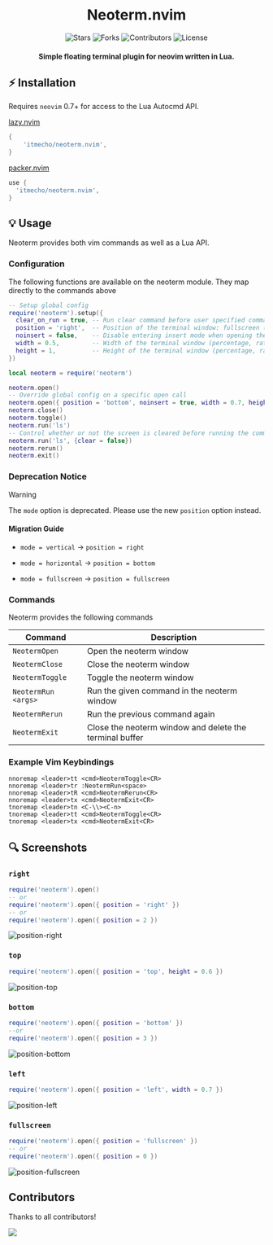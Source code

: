 <div align = "center">

<h1>Neoterm.nvim</h1>

<p align="center">
  <img src="https://img.shields.io/github/stars/itmecho/neoterm.nvim?style=flat-square&color=yellow" alt="Stars">
  <img src="https://img.shields.io/github/forks/itmecho/neoterm.nvim?style=flat-square" alt="Forks">
  <img src="https://img.shields.io/github/contributors/itmecho/neoterm.nvim?style=flat-square&color=pink" alt="Contributors">
  <img src="https://img.shields.io/github/license/itmecho/neoterm.nvim?style=flat-square" alt="License">
</p>

<h4>Simple floating terminal plugin for neovim written in Lua.</h4>

</div>


## ⚡ Installation

Requires `neovim` 0.7+ for access to the Lua Autocmd API.

[lazy.nvim](https://github.com/folke/lazy.nvim)

```lua
{
    'itmecho/neoterm.nvim',
}
```

[packer.nvim](https://github.com/wbthomason/packer.nvim)

```lua
use {
  'itmecho/neoterm.nvim',
}
```


## 💡 Usage

Neoterm provides both vim commands as well as a Lua API.

### Configuration

The following functions are available on the neoterm module. They map directly to the commands above

```lua
-- Setup global config
require('neoterm').setup({
  clear_on_run = true, -- Run clear command before user specified commands
  position = 'right',  -- Position of the terminal window: fullscreen (0), top (1), right (2), bottom (3), left (4), center (5) (string or integer value)
  noinsert = false,    -- Disable entering insert mode when opening the neoterm window
  width = 0.5,         -- Width of the terminal window (percentage, ratio, or range between 0-1)
  height = 1,          -- Height of the terminal window (percentage, ratio, or range between 0-1)
})

local neoterm = require('neoterm')

neoterm.open()
-- Override global config on a specific open call
neoterm.open({ position = 'bottom', noinsert = true, width = 0.7, height = 0.3 })
neoterm.close()
neoterm.toggle()
neoterm.run('ls')
-- Control whether or not the screen is cleared before running the command
neoterm.run('ls', {clear = false})
neoterm.rerun()
neoterm.exit()
```

### Deprecation Notice

> [!WARNING]
> The `mode` option is deprecated. Please use the new `position` option instead.

#### Migration Guide

- `mode = vertical` → `position = right`

- `mode = horizontal` → `position = bottom`

- `mode = fullscreen` → `position = fullscreen`

### Commands

Neoterm provides the following commands

| Command              | Description                                                                            |
| -------------------- | -------------------------------------------------------------------------------------- |
| `NeotermOpen`      | Open the neoterm window                                                              |
| `NeotermClose`      | Close the neoterm window                                                              |
| `NeotermToggle`      | Toggle the neoterm window                                                              |
| `NeotermRun <args>`  | Run the given command in the neoterm window                                            |
| `NeotermRerun`       | Run the previous command again                                                         |
| `NeotermExit`        | Close the neoterm window and delete the terminal buffer                                |

### Example Vim Keybindings

```vim
nnoremap <leader>tt <cmd>NeotermToggle<CR>
nnoremap <leader>tr :NeotermRun<space>
nnoremap <leader>tR <cmd>NeotermRerun<CR>
nnoremap <leader>tx <cmd>NeotermExit<CR>
tnoremap <leader>tn <C-\\><C-n>
tnoremap <leader>tt <cmd>NeotermToggle<CR>
tnoremap <leader>tx <cmd>NeotermExit<CR>
```

## 🔍 Screenshots

### `right`
```lua
require('neoterm').open()
-- or
require('neoterm').open({ position = 'right' })
-- or
require('neoterm').open({ position = 2 })
```
![position-right](https://github.com/user-attachments/assets/f60ded98-8be4-4dd6-a77b-757ece4f5d84)

### `top`
```lua
require('neoterm').open({ position = 'top', height = 0.6 })
```
![position-top](https://github.com/user-attachments/assets/3aba21d5-b0b2-4250-a415-cc478916c90a)

### `bottom`
```lua
require('neoterm').open({ position = 'bottom' })
--or
require('neoterm').open({ position = 3 })
```
![position-bottom](https://github.com/user-attachments/assets/4c3f557c-44ca-4894-a75d-ef45a3943942)

### `left`
```lua
require('neoterm').open({ position = 'left', width = 0.7 })
```
![position-left](https://github.com/user-attachments/assets/812a7d5b-31ed-4061-9bc8-93236b0763f4)

### `fullscreen`
```lua
require('neoterm').open({ position = 'fullscreen' })
-- or
require('neoterm').open({ position = 0 })
```
![position-fullscreen](https://github.com/user-attachments/assets/9423e593-2c86-48aa-8cba-49024c38e3be)

## Contributors

Thanks to all contributors!

<a href="https://github.com/itmecho/neoterm.nvim/graphs/contributors">
  <img src="https://contrib.rocks/image?repo=itmecho/neoterm.nvim" />
</a>